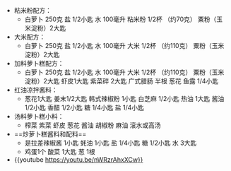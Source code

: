 - 粘米粉配方：
	- 白萝卜 250克
	  盐 1/2小匙
	  水 100毫升
	  粘米粉 1/2杯 （约70克）
	  粟粉（玉米淀粉）2大匙
- 大米配方：
	- 白萝卜 250克
	  盐 1/2小匙
	  水 100毫升
	  大米 1/2杯 （约110克）
	  粟粉（玉米淀粉）2大匙
- 加料萝卜糕配方：
	- 白萝卜 250克
	  盐 1/2小匙
	  水 100毫升
	  大米 1/2杯 （约110克）
	  粟粉（玉米淀粉）2大匙
	  虾皮1大匙
	  紫菜碎 2大匙
	  广式腊肠 半根
	  葱花 
	  鱼露 1/4小匙
- 红油凉拌酱料：
	- 葱花1大匙
	  姜末1/2大匙
	  韩式辣椒粉 1小匙
	  白芝麻 1/2小匙
	  热油 1大匙
	  酱油1/2小匙
	  香醋 1/2小匙
	  糖 1/4小匙
	  盐 1/4小匙
- 汤料萝卜糕小料：
	- 榨菜
	  紫菜
	  虾皮
	  葱花
	  酱油
	  胡椒粉
	  麻油
	  滚水或高汤
- ==炒萝卜糕酱料和配料==
	- 是拉差辣椒酱 1小匙
	  蚝油 1小匙
	  盐 1/4小匙
	  糖 1/2小匙
	  水 3大匙
	- 鸡蛋1个
	  酸菜 1大匙
	  葱 1根
- {{youtube https://youtu.be/nWRzrAhxXCw}}